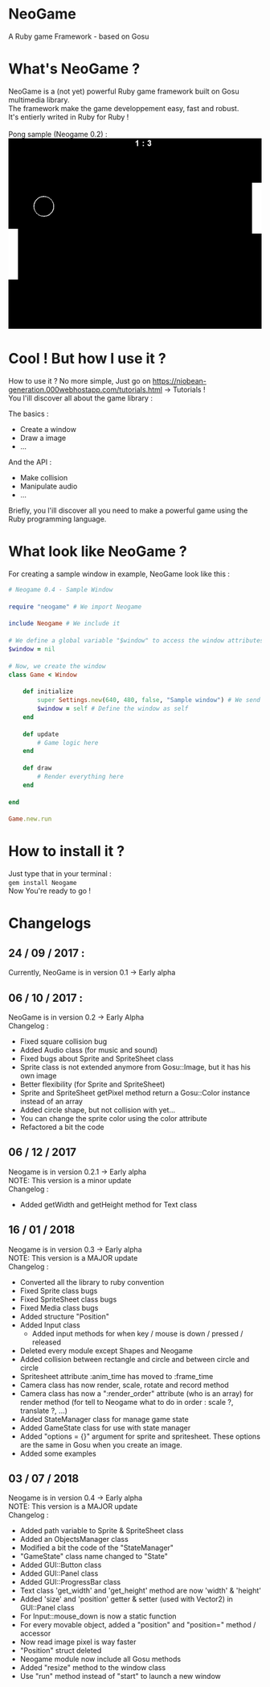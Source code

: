 # NeoGame
A Ruby game Framework - based on Gosu<br />

# What's NeoGame ?
NeoGame is a (not yet) powerful Ruby game framework built on Gosu multimedia library. <br />
The framework make the game developpement easy, fast and robust. <br />
It's entierly writed in Ruby for Ruby ! <br />
<br />Pong sample (Neogame 0.2) :<br />
![alt text](https://github.com/D3nX/NeoGame/blob/master/pong_screenshot.png)

# Cool ! But how I use it ?
How to use it ? No more simple, Just go on https://niobean-generation.000webhostapp.com/tutorials.html -> Tutorials ! <br />
You l'ill discover all about the game library : <br />

The basics :
- Create a window
- Draw a image
- ...

And the API :
- Make collision
- Manipulate audio
- ... 

Briefly, you l'ill discover all you need to make a powerful game using the Ruby programming language.

# What look like NeoGame ?

For creating a sample window in example, NeoGame look like this :

```ruby
# Neogame 0.4 - Sample Window

require "neogame" # We import Neogame

include Neogame # We include it

# We define a global variable "$window" to access the window attributes
$window = nil

# Now, we create the window
class Game < Window

	def initialize
		super Settings.new(640, 480, false, "Sample window") # We send the properties in order to create the window
		$window = self # Define the window as self
	end

	def update
		# Game logic here
	end

	def draw
		# Render everything here
	end

end

Game.new.run
```

# How to install it ?

Just type that in your terminal :<br />
```gem install Neogame```
<br/>Now You're ready to go !<br />

# Changelogs
## 24 / 09 / 2017 :
Currently, NeoGame is in version 0.1 -> Early alpha

## 06 / 10 / 2017 :
NeoGame is in version 0.2 -> Early Alpha<br />
Changelog :
- Fixed square collision bug
- Added Audio class (for music and sound)
- Fixed bugs about Sprite and SpriteSheet class
- Sprite class is not extended anymore from Gosu::Image, but it has his own image
- Better flexibility (for Sprite and SpriteSheet)
- Sprite and SpriteSheet getPixel method return a Gosu::Color instance instead of an array
- Added circle shape, but not collision with yet...
- You can change the sprite color using the color attribute
- Refactored a bit the code

## 06 / 12 / 2017
Neogame is in version 0.2.1 -> Early alpha<br />
NOTE: This version is a minor update<br />
Changelog :
- Added getWidth and getHeight method for Text class

## 16 / 01 / 2018
Neogame is in version 0.3 -> Early alpha<br />
NOTE: This version is a MAJOR update<br />
Changelog :
- Converted all the library to ruby convention
- Fixed Sprite class bugs
- Fixed SpriteSheet class bugs
- Fixed Media class bugs
- Added structure "Position"
- Added Input class
  - Added input methods for when key / mouse is down / pressed / released
- Deleted every module except Shapes and Neogame
- Added collision between rectangle and circle and between circle and circle
- Spritesheet attribute :anim_time has moved to :frame_time
- Camera class has now render, scale, rotate and record method
- Camera class has now a ":render_order" attribute (who is an array) for render method (for tell to Neogame what to do in order : scale ?, translate ?, ...)
- Added StateManager class for manage game state
- Added GameState class for use with state manager
- Added "options = {}" argument for sprite and spritesheet. These options are the same in Gosu when you create an image.
- Added some examples

## 03 / 07 / 2018
Neogame is in version 0.4 -> Early alpha<br />
NOTE: This version is a MAJOR update<br />
Changelog :
- Added path variable to Sprite & SpriteSheet class
- Added an ObjectsManager class
- Modified a bit the code of the "StateManager"
- "GameState" class name changed to "State"
- Added GUI::Button class
- Added GUI::Panel class
- Added GUI::ProgressBar class
- Text class 'get_width' and 'get_height' method are now 'width' & 'height'
- Added 'size' and 'position' getter & setter (used with Vector2) in GUI::Panel class
- For Input::mouse_down is now a static function
- For every movable object, added a "position" and "position=" method / accessor
- Now read image pixel is way faster
- "Position" struct deleted
- Neogame module now include all Gosu methods
- Added "resize" method to the window class
- Use "run" method instead of "start" to launch a new window
